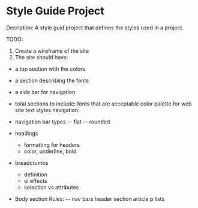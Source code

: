 # Style Guide Project
Decription: A style guid project that defines the styles used in a project.

TODO:
1. Create a wireframe of the site
2. The site should have:
- a top section with the colors
- a section describing the fonts
- a side bar for navigation
- total sections to include:
fonts that are acceptable
color palette for web site
text styles
navigation:
- navigation bar types 
  -- flat
  -- rounded

- headings
  - formatting for headers
  - color, underline, bold

- breadcrumbs
  - definition
  - ui effects
  - selection vs attributes

- Body section Rules:
-- nav bars
header
section
article
p
lists

